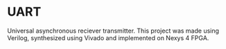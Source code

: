 # UART
 Universal asynchronous reciever transmitter. This project was made using Verilog, synthesized using Vivado and implemented on Nexys 4 FPGA. 
